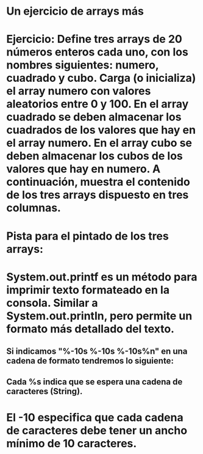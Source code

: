 # Un ejercicio de arrays más

# Ejercicio: Define tres arrays de 20 números enteros cada uno, con los nombres siguientes: numero, cuadrado y cubo. Carga (o inicializa) el array numero con valores aleatorios entre 0 y 100. En el array cuadrado se deben almacenar los cuadrados de los valores que hay en el array numero. En el array cubo se deben almacenar los cubos de los valores que hay en numero. A continuación, muestra el contenido de los tres arrays dispuesto en tres columnas.


# Pista para el pintado de los tres arrays:

# System.out.printf es un método para imprimir texto formateado en la consola. Similar a System.out.println, pero permite un formato más detallado del texto.

## Si indicamos "%-10s %-10s %-10s%n" en una cadena de formato tendremos lo siguiente:

## Cada %s indica que se espera una cadena de caracteres (String). 
# El -10 especifica que cada cadena de caracteres debe tener un ancho mínimo de 10 caracteres.
